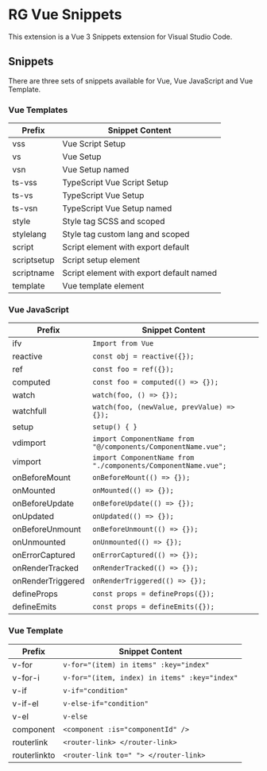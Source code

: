 # RG Vue Snippets

This extension is a Vue 3 Snippets extension for Visual Studio Code.

## Snippets

There are three sets of snippets available for Vue, Vue JavaScript and Vue Template.

### Vue Templates

| Prefix      | Snippet Content                          |
| ----------- | ---------------------------------------- |
| vss         | Vue Script Setup                         |
| vs          | Vue Setup                                |
| vsn         | Vue Setup named                          |
| ts-vss      | TypeScript Vue Script Setup              |
| ts-vs       | TypeScript Vue Setup                     |
| ts-vsn      | TypeScript Vue Setup named               |
| style       | Style tag SCSS and scoped                |
| stylelang   | Style tag custom lang and scoped         |
| script      | Script element with export default       |
| scriptsetup | Script setup element                     |
| scriptname  | Script element with export default named |
| template    | Vue template element                     |

### Vue JavaScript

| Prefix            | Snippet Content                                               |
| ----------------- | ------------------------------------------------------------- |
| ifv               | `Import from Vue`                                             |
| reactive          | `const obj = reactive({});`                                   |
| ref               | `const foo = ref({});`                                        |
| computed          | `const foo = computed(() => {});`                             |
| watch             | `watch(foo, () => {});`                                       |
| watchfull         | `watch(foo, (newValue, prevValue) => {});`                    |
| setup             | `setup() { }`                                                 |
| vdimport          | `import ComponentName from "@/components/ComponentName.vue";` |
| vimport           | `import ComponentName from "./components/ComponentName.vue";` |
| onBeforeMount     | `onBeforeMount(() => {});`                                    |
| onMounted         | `onMounted(() => {});`                                        |
| onBeforeUpdate    | `onBeforeUpdate(() => {});`                                   |
| onUpdated         | `onUpdated(() => {});`                                        |
| onBeforeUnmount   | `onBeforeUnmount(() => {});`                                  |
| onUnmounted       | `onUnmounted(() => {});`                                      |
| onErrorCaptured   | `onErrorCaptured(() => {});`                                  |
| onRenderTracked   | `onRenderTracked(() => {});`                                  |
| onRenderTriggered | `onRenderTriggered(() => {});`                                |
| defineProps       | `const props = defineProps({}); `                             |
| defineEmits       | `const props = defineEmits({}); `                             |

### Vue Template

| Prefix       | Snippet Content                               |
| ------------ | --------------------------------------------- |
| v-for        | `v-for="(item) in items" :key="index"`        |
| v-for-i      | `v-for="(item, index) in items" :key="index"` |
| v-if         | `v-if="condition"`                            |
| v-if-el      | `v-else-if="condition"`                       |
| v-el         | `v-else`                                      |
| component    | `<component :is="componentId" />`             |
| routerlink   | `<router-link> </router-link>`                |
| routerlinkto | `<router-link to=" "> </router-link>`         |
